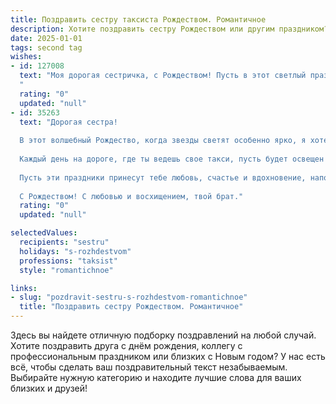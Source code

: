 ```yaml
---
title: Поздравить сестру таксиста Рождеством. Романтичное
description: Хотите поздравить сестру Рождеством или другим праздником? Наш ИИ создаст незабываемое поздравление, а вы обязательно выделитесь среди других.  
date: 2025-01-01
tags: second tag
wishes:
- id: 127008
  text: "Моя дорогая сестричка, с Рождеством! Пусть в этот светлый праздник в твою жизнь войдет волшебство, а все дороги, по которым ты мчишься в своей такси, приведут тебя только к счастью и любви.  Пусть звезды на небе сияют так же ярко, как твои добрые глаза, и пусть каждый день дарит тебе новые чудесные встречи и незабываемые моменты.  Я люблю тебя!
  "
  rating: "0"
  updated: "null"
- id: 35263
  text: "Дорогая сестра!
  
  В этот волшебный Рождество, когда звезды светят особенно ярко, я хотел бы пожелать тебе, чтобы твоя жизнь была наполнена светом и радостью, как сияние рождественской елки.
  
  Каждый день на дороге, где ты ведешь свое такси, пусть будет освещен улыбками пассажиров и теплом встреч. Ты превращаешь путь в приключение, а каждую поездку — в маленькое чудо.
  
  Пусть эти праздники принесут тебе любовь, счастье и вдохновение, наполняя сердце нежными чувствами. Желаю, чтобы за каждым поворотом жизни тебя ожидали только самые светлые моменты, а все мечты сбывались, как звезды на рождественском небе.
  
  С Рождеством! С любовью и восхищением, твой брат."
  rating: "0"
  updated: "null"

selectedValues:
  recipients: "sestru"
  holidays: "s-rozhdestvom"
  professions: "taksist"
  style: "romantichnoe"

links:
- slug: "pozdravit-sestru-s-rozhdestvom-romantichnoe"
  title: "Поздравить сестру Рождеством. Романтичное"
---
```


Здесь вы найдете отличную подборку поздравлений на любой случай.
Хотите поздравить друга с днём рождения, коллегу с профессиональным праздником или близких с Новым годом? У нас есть всё, чтобы сделать ваш поздравительный текст незабываемым. Выбирайте нужную категорию и находите лучшие слова для ваших близких и друзей!
